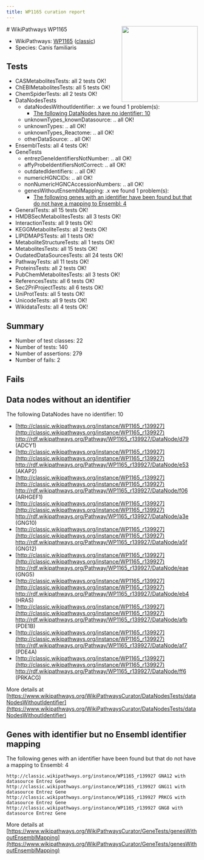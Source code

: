 ```yaml
---
title: WP1165 curation report
---
```


<img style="float: right; width: 200px" src="https://upload.wikimedia.org/wikipedia/commons/thumb/8/83/Wplogo_with_text_500.png/640px-Wplogo_with_text_500.png" />
# WikiPathways WP1165

* WikiPathways: [WP1165](https://wikipathways.org/pathways/WP1165) ([classic](https://classic.wikipathways.org/instance/WP1165))
* Species: Canis familiaris
## Tests
* CASMetabolitesTests: all 2 tests OK!
* ChEBIMetabolitesTests: all 5 tests OK!
* ChemSpiderTests: all 2 tests OK!
* DataNodesTests
    * dataNodesWithoutIdentifier: .x we found 1 problem(s):
        * [The following DataNodes have no identifier: 10](#8792c490)
    * unknownTypes_knownDatasource: .. all OK!
    * unknownTypes: .. all OK!
    * unknownTypes_Reactome: .. all OK!
    * otherDataSource: .. all OK!
* EnsemblTests: all 4 tests OK!
* GeneTests
    * entrezGeneIdentifiersNotNumber: .. all OK!
    * affyProbeIdentifiersNotCorrect: .. all OK!
    * outdatedIdentifiers: .. all OK!
    * numericHGNCIDs: .. all OK!
    * nonNumericHGNCAccessionNumbers: .. all OK!
    * genesWithoutEnsemblMapping: .x we found 1 problem(s):
        * [The following genes with an identifier have been found but that do not have a mapping to Ensembl: 4](#40286d86)
* GeneralTests: all 15 tests OK!
* HMDBSecMetabolitesTests: all 3 tests OK!
* InteractionTests: all 9 tests OK!
* KEGGMetaboliteTests: all 2 tests OK!
* LIPIDMAPSTests: all 1 tests OK!
* MetaboliteStructureTests: all 1 tests OK!
* MetabolitesTests: all 15 tests OK!
* OudatedDataSourcesTests: all 24 tests OK!
* PathwayTests: all 11 tests OK!
* ProteinsTests: all 2 tests OK!
* PubChemMetabolitesTests: all 3 tests OK!
* ReferencesTests: all 6 tests OK!
* Sec2PriProjectTests: all 6 tests OK!
* UniProtTests: all 5 tests OK!
* UnicodeTests: all 9 tests OK!
* WikidataTests: all 4 tests OK!


## Summary

* Number of test classes: 22
* Number of tests: 140
* Number of assertions: 279
* Number of fails: 2

## Fails

<a name="8792c490" />

## Data nodes without an identifier

The following DataNodes have no identifier: 10

* [http://classic.wikipathways.org/instance/WP1165_r139927](http://classic.wikipathways.org/instance/WP1165_r139927) http://rdf.wikipathways.org/Pathway/WP1165_r139927/DataNode/d79 (ADCY1)
* [http://classic.wikipathways.org/instance/WP1165_r139927](http://classic.wikipathways.org/instance/WP1165_r139927) http://rdf.wikipathways.org/Pathway/WP1165_r139927/DataNode/e53 (AKAP2)
* [http://classic.wikipathways.org/instance/WP1165_r139927](http://classic.wikipathways.org/instance/WP1165_r139927) http://rdf.wikipathways.org/Pathway/WP1165_r139927/DataNode/f06 (ARHGEF1)
* [http://classic.wikipathways.org/instance/WP1165_r139927](http://classic.wikipathways.org/instance/WP1165_r139927) http://rdf.wikipathways.org/Pathway/WP1165_r139927/DataNode/a3e (GNG10)
* [http://classic.wikipathways.org/instance/WP1165_r139927](http://classic.wikipathways.org/instance/WP1165_r139927) http://rdf.wikipathways.org/Pathway/WP1165_r139927/DataNode/a5f (GNG12)
* [http://classic.wikipathways.org/instance/WP1165_r139927](http://classic.wikipathways.org/instance/WP1165_r139927) http://rdf.wikipathways.org/Pathway/WP1165_r139927/DataNode/eae (GNG5)
* [http://classic.wikipathways.org/instance/WP1165_r139927](http://classic.wikipathways.org/instance/WP1165_r139927) http://rdf.wikipathways.org/Pathway/WP1165_r139927/DataNode/eb4 (HRAS)
* [http://classic.wikipathways.org/instance/WP1165_r139927](http://classic.wikipathways.org/instance/WP1165_r139927) http://rdf.wikipathways.org/Pathway/WP1165_r139927/DataNode/afb (PDE1B)
* [http://classic.wikipathways.org/instance/WP1165_r139927](http://classic.wikipathways.org/instance/WP1165_r139927) http://rdf.wikipathways.org/Pathway/WP1165_r139927/DataNode/af7 (PDE4A)
* [http://classic.wikipathways.org/instance/WP1165_r139927](http://classic.wikipathways.org/instance/WP1165_r139927) http://rdf.wikipathways.org/Pathway/WP1165_r139927/DataNode/ff6 (PRKACG)


More details at [https://www.wikipathways.org/WikiPathwaysCurator/DataNodesTests/dataNodesWithoutIdentifier](https://www.wikipathways.org/WikiPathwaysCurator/DataNodesTests/dataNodesWithoutIdentifier)

<a name="40286d86" />

## Genes with identifier but no Ensembl identifier mapping

The following genes with an identifier have been found but that do not have a mapping to Ensembl: 4
```
http://classic.wikipathways.org/instance/WP1165_r139927 GNA12 with datasource Entrez Gene
http://classic.wikipathways.org/instance/WP1165_r139927 GNG11 with datasource Entrez Gene
http://classic.wikipathways.org/instance/WP1165_r139927 PRKCG with datasource Entrez Gene
http://classic.wikipathways.org/instance/WP1165_r139927 GNG8 with datasource Entrez Gene
```

More details at [https://www.wikipathways.org/WikiPathwaysCurator/GeneTests/genesWithoutEnsemblMapping](https://www.wikipathways.org/WikiPathwaysCurator/GeneTests/genesWithoutEnsemblMapping)

